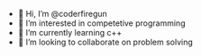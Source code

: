 - 👋 Hi, I’m @coderfiregun
- 👀 I’m interested in competetive programming
- 🌱 I’m currently learning c++
- 💞️ I’m looking to collaborate on problem solving

<!---
coderfiregun/coderfiregun is a ✨ special ✨ repository because its `README.md` (this file) appears on your GitHub profile.
You can click the Preview link to take a look at your changes.
--->
